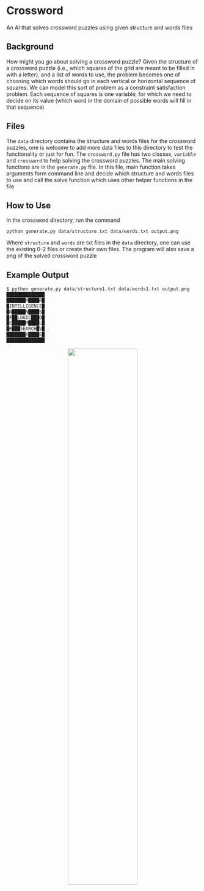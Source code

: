 # Crossword

An AI that solves crossword puzzles using given structure and words files

## Background

How might you go about solving a crossword puzzle? Given the structure of a crossword puzzle (i.e., which squares of the grid are meant to be filled in with a letter), and a list of words to use, the problem becomes one of choosing which words should go in each vertical or horizontal sequence of squares. We can model this sort of problem as a constraint satisfaction problem. Each sequence of squares is one variable, for which we need to decide on its value (which word in the domain of possible words will fill in that sequence)

## Files

The `data` directory contains the structure and words files for the crossword puzzles, one is welcome to add more data files to this directory to test the functionality or just for fun. The `crossword.py` file has two classes, `variable` and `crossword` to help solving the crossword puzzles. The main solving functions are in the `generate.py` file. In this file, main function takes arguments form command line and decide which structure and words files to use and call the solve function which uses other helper functions in the file

## How to Use

In the crossword directory, run the command

`python generate.py data/structure.txt data/words.txt output.png`

Where `structure` and `words` are txt files in the `data` directory, one can use the existing 0-2 files or create their own files. The program will also save a png of the solved crossword puzzle

## Example Output

```python
$ python generate.py data/structure1.txt data/words1.txt output.png
██████████████
███████M████R█
█INTELLIGENCE█
█N█████N████S█
█F██LOGIC███O█
█E█████M████L█
█R███SEARCH█V█
███████X████E█
██████████████
```

<p align="center">
<img src="https://user-images.githubusercontent.com/99038613/176724983-d23252a0-73cc-41b1-981e-0a2575e66327.jpg" width="60%" height="60%">
</p>
